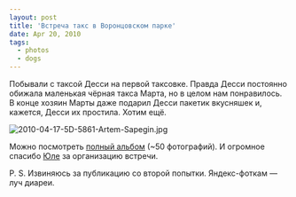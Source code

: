 ```yaml
---
layout: post
title: 'Встреча такс в Воронцовском парке'
date: Apr 20, 2010
tags:
  - photos
  - dogs
---
```


Побывали с таксой Десси на первой таксовке. Правда Десси постоянно обижала маленькая чёрная такса Марта, но в целом нам понравилось. В конце хозяин Марты даже подарил Десси пакетик вкусняшек и, кажется, Десси их простила. Хотим ещё.

![2010-04-17-5D-5861-Artem-Sapegin.jpg](upload://2010-04-17-5D-5861-Artem-Sapegin.jpg)

Можно посмотреть [полный альбом](http://fotki.yandex.ru/users/artemsapegin/album/94546/ "Встреча такс в Воронцовском парке") (~50 фотографий). И огромное спасибо [Юле](http://ph-t-grapher.livejournal.com/) за организацию встречи.

P. S. Извиняюсь за публикацию со второй попытки. Яндекс-фоткам — луч диареи.
